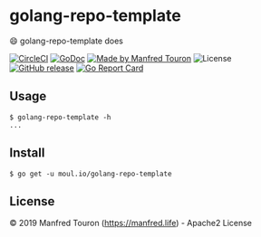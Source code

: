 # golang-repo-template

:smile: golang-repo-template does

[![CircleCI](https://circleci.com/gh/moul/golang-repo-template.svg?style=svg)](https://circleci.com/gh/moul/golang-repo-template)
[![GoDoc](https://godoc.org/moul.io/golang-repo-template?status.svg)](https://godoc.org/moul.io/golang-repo-template)
[![Made by Manfred Touron](https://img.shields.io/badge/made%20by-Manfred%20Touron-blue.svg?style=flat)](https://manfred.life/)
![License](https://img.shields.io/github/license/moul/golang-repo-template.svg)
[![GitHub release](https://img.shields.io/github/release/moul/golang-repo-templatessh.svg)](https://github.com/moul/golang-repo-template/releases)
[![Go Report Card](https://goreportcard.com/badge/moul.io/golang-repo-template)](https://goreportcard.com/report/moul.io/golang-repo-template)



## Usage

```console
$ golang-repo-template -h
...
```

## Install

```console
$ go get -u moul.io/golang-repo-template
```

## License

© 2019 Manfred Touron (https://manfred.life) - Apache2 License
